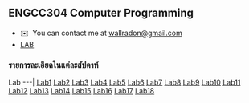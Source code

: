 ENGCC304 Computer Programming
-----------------------------

* ✉️  You can contact me at [wallradon@gmail.com](mailto:wallradon@gmail.com)
* <a href="https://forms.office.com/pages/responsepage.aspx?id=GTgKLGaM4UqamTgy2frL2b9NLAdgiXFJhzFdXwn85ypUQVBWSk0wSUk3UFpVSlZPOTk5UU9SRFRRVy4u">LAB</a>

### รายการละเอียดในแต่ละสัปดาห์
Lab 
---|
[Lab1](https://github.com/wallradon/ENGCC304/blob/main/LAB1.cpp)
[Lab2](https://github.com/wallradon/ENGCC304/blob/main/LAB2.drawio)
[Lab3](https://github.com/wallradon/ENGCC304/blob/main/LAB3_CODEX.CPP)
[Lab4](https://github.com/wallradon/ENGCC304/blob/main/Lab4.cpp)
[Lab5](https://github.com/wallradon/ENGCC304/blob/main/LAB_5.cpp)
[Lab6](https://github.com/wallradon/ENGCC304/tree/main/LAB-6)
[Lab7](https://github.com/wallradon/ENGCC304/blob/main/lab7.cpp)
[Lab8](MidTest)
[Lab9](https://github.com/wallradon/ENGCC304/blob/main/Lab9.cpp)
[Lab10](https://github.com/wallradon/ENGCC304/blob/main/Lab10.cpp)
[Lab11](https://github.com/wallradon/ENGCC304/blob/main/Lab11.cpp)
[Lab12](https://github.com/wallradon/ENGCC304/blob/main/Lab12-Structure.cpp)
[Lab13](#)
[Lab14](#)
[Lab15](#)
[Lab16](#)
[Lab17](#)
[Lab18](#)

